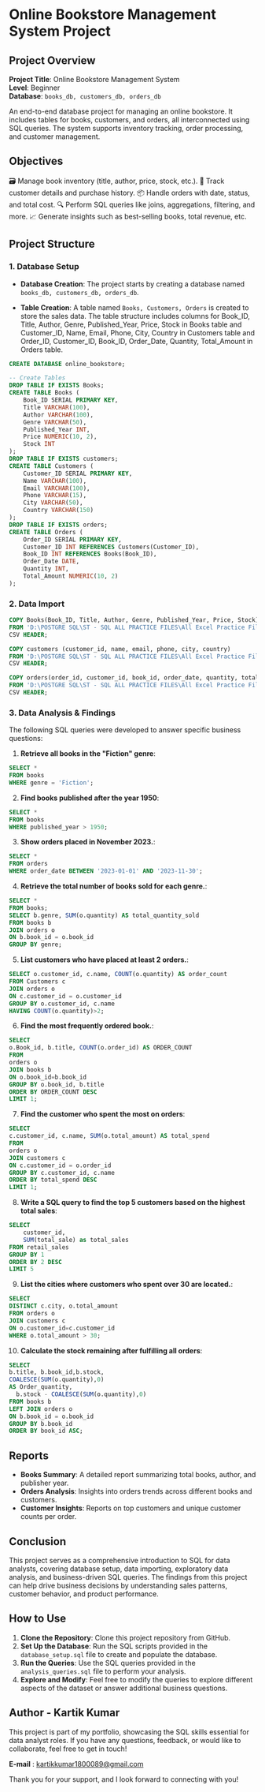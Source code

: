 # Online Bookstore Management System Project

## Project Overview

**Project Title**: Online Bookstore Management System  
**Level**: Beginner  
**Database**: `books_db, customers_db, orders_db`

An end-to-end database project for managing an online bookstore. It includes tables for books, customers, and orders, all interconnected using SQL queries. The system supports inventory tracking, order processing, and customer management.

## Objectives
🗃️ Manage book inventory (title, author, price, stock, etc.).
👤 Track customer details and purchase history.
📦 Handle orders with date, status, and total cost.
🔍 Perform SQL queries like joins, aggregations, filtering, and more.
📈 Generate insights such as best-selling books, total revenue, etc.

## Project Structure

### 1. Database Setup

- **Database Creation**: The project starts by creating a database named `books_db, customers_db, orders_db`.


- **Table Creation**: A table named `Books, Customers, Orders` is created to store the sales data. The table structure includes columns for Book_ID, Title,	Author,	Genre,	Published_Year, Price, Stock in Books table and Customer_ID, Name, Email,	Phone, City, Country in Customers table and Order_ID, Customer_ID, Book_ID,	Order_Date,	Quantity, Total_Amount in Orders table.


```sql
CREATE DATABASE online_bookstore;

-- Create Tables
DROP TABLE IF EXISTS Books;
CREATE TABLE Books (
    Book_ID SERIAL PRIMARY KEY,
    Title VARCHAR(100),
    Author VARCHAR(100),
    Genre VARCHAR(50),
    Published_Year INT,
    Price NUMERIC(10, 2),
    Stock INT
);
DROP TABLE IF EXISTS customers;
CREATE TABLE Customers (
    Customer_ID SERIAL PRIMARY KEY,
    Name VARCHAR(100),
    Email VARCHAR(100),
    Phone VARCHAR(15),
    City VARCHAR(50),
    Country VARCHAR(150)
);
DROP TABLE IF EXISTS orders;
CREATE TABLE Orders (
    Order_ID SERIAL PRIMARY KEY,
    Customer_ID INT REFERENCES Customers(Customer_ID),
    Book_ID INT REFERENCES Books(Book_ID),
    Order_Date DATE,
    Quantity INT,
    Total_Amount NUMERIC(10, 2)
);

```

### 2. Data Import

```sql
COPY Books(Book_ID, Title, Author, Genre, Published_Year, Price, Stock)
FROM 'D:\POSTGRE SQL\ST - SQL ALL PRACTICE FILES\All Excel Practice Files\Books.csv'
CSV HEADER;

COPY customers (customer_id, name, email, phone, city, country)
FROM 'D:\POSTGRE SQL\ST - SQL ALL PRACTICE FILES\All Excel Practice Files\Customers.csv'
CSV HEADER;

COPY orders(order_id, customer_id, book_id, order_date, quantity, total_amount)
FROM 'D:\POSTGRE SQL\ST - SQL ALL PRACTICE FILES\All Excel Practice Files\Orders.csv'
CSV HEADER;
```

### 3. Data Analysis & Findings

The following SQL queries were developed to answer specific business questions:

1. **Retrieve all books in the "Fiction" genre**:
```sql
SELECT *
FROM books
WHERE genre = 'Fiction';
```

2. **Find books published after the year 1950**:
```sql
SELECT *
FROM books
WHERE published_year > 1950;
```

3. **Show orders placed in November 2023.**:
```sql
SELECT *
FROM orders
WHERE order_date BETWEEN '2023-01-01' AND '2023-11-30';
```

4. **Retrieve the total number of books sold for each genre.**:
```sql
SELECT *
FROM books;
SELECT b.genre, SUM(o.quantity) AS total_quantity_sold
FROM books b
JOIN orders o
ON b.book_id = o.book_id
GROUP BY genre;
```

5. **List customers who have placed at least 2 orders.**:
```sql
SELECT o.customer_id, c.name, COUNT(o.quantity) AS order_count
FROM Customers c
JOIN orders o
ON c.customer_id = o.customer_id
GROUP BY o.customer_id, c.name
HAVING COUNT(o.quantity)>2;
```

6. **Find the most frequently ordered book.**:
```sql
SELECT
o.Book_id, b.title, COUNT(o.order_id) AS ORDER_COUNT
FROM
orders o
JOIN books b
ON o.book_id=b.book_id
GROUP BY o.book_id, b.title
ORDER BY ORDER_COUNT DESC
LIMIT 1;
```

7. **Find the customer who spent the most on orders**:
```sql
SELECT
c.customer_id, c.name, SUM(o.total_amount) AS total_spend
FROM
orders o
JOIN customers c
ON c.customer_id = o.order_id
GROUP BY c.customer_id, c.name
ORDER BY total_spend DESC 
LIMIT 1;
```

8. **Write a SQL query to find the top 5 customers based on the highest total sales**:
```sql
SELECT 
    customer_id,
    SUM(total_sale) as total_sales
FROM retail_sales
GROUP BY 1
ORDER BY 2 DESC
LIMIT 5
```

9. **List the cities where customers who spent over 30 are located.**:
```sql
SELECT
DISTINCT c.city, o.total_amount
FROM orders o
JOIN customers c
ON o.customer_id=c.customer_id
WHERE o.total_amount > 30;
```

10. **Calculate the stock remaining after fulfilling all orders**:
```sql
SELECT
b.title, b.book_id,b.stock,
COALESCE(SUM(o.quantity),0)
AS Order_quantity,
  b.stock - COALESCE(SUM(o.quantity),0)
FROM books b
LEFT JOIN orders o
ON b.book_id = o.book_id
GROUP BY b.book_id
ORDER BY book_id ASC;
```


## Reports

- **Books Summary**: A detailed report summarizing total books, author, and publisher year.
- **Orders Analysis**: Insights into orders trends across different books and customers.
- **Customer Insights**: Reports on top customers and unique customer counts per order.

## Conclusion

This project serves as a comprehensive introduction to SQL for data analysts, covering database setup, data importing, exploratory data analysis, and business-driven SQL queries. The findings from this project can help drive business decisions by understanding sales patterns, customer behavior, and product performance.

## How to Use

1. **Clone the Repository**: Clone this project repository from GitHub.
2. **Set Up the Database**: Run the SQL scripts provided in the `database_setup.sql` file to create and populate the database.
3. **Run the Queries**: Use the SQL queries provided in the `analysis_queries.sql` file to perform your analysis.
4. **Explore and Modify**: Feel free to modify the queries to explore different aspects of the dataset or answer additional business questions.

## Author - Kartik Kumar

This project is part of my portfolio, showcasing the SQL skills essential for data analyst roles. If you have any questions, feedback, or would like to collaborate, feel free to get in touch!

**E-mail** : kartikkumar1800089@gmail.com


Thank you for your support, and I look forward to connecting with you!
